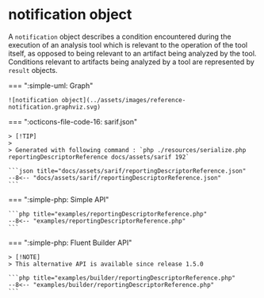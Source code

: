 <!-- markdownlint-disable MD013 -->
# notification object

A `notification` object describes a condition encountered during the execution of an analysis tool
which is relevant to the operation of the tool itself, as opposed to being relevant to an artifact being analyzed by the tool.
Conditions relevant to artifacts being analyzed by a tool are represented by `result` objects.

=== ":simple-uml: Graph"

    ![notification object](../assets/images/reference-notification.graphviz.svg)

=== ":octicons-file-code-16: sarif.json"

    > [!TIP]
    >
    > Generated with following command : `php ./resources/serialize.php reportingDescriptorReference docs/assets/sarif 192`

    ```json title="docs/assets/sarif/reportingDescriptorReference.json"
    --8<-- "docs/assets/sarif/reportingDescriptorReference.json"
    ```

=== ":simple-php: Simple API"

    ```php title="examples/reportingDescriptorReference.php"
    --8<-- "examples/reportingDescriptorReference.php"
    ```

=== ":simple-php: Fluent Builder API"

    > [!NOTE]
    > This alternative API is available since release 1.5.0

    ```php title="examples/builder/reportingDescriptorReference.php"
    --8<-- "examples/builder/reportingDescriptorReference.php"
    ```
